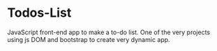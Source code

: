 # Todos-List
JavaScript front-end app to make a to-do list. One of the very projects using js DOM and bootstrap to create very dynamic app.
